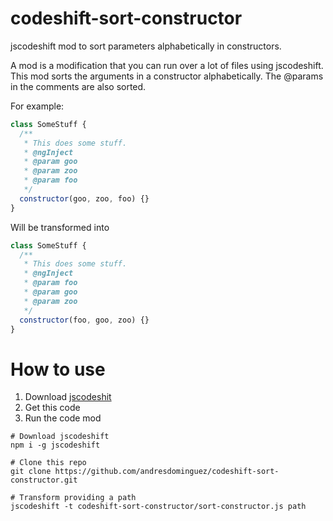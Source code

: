 # codeshift-sort-constructor
jscodeshift mod to sort parameters alphabetically in constructors.

A mod is a modification that you can run over a lot of files using jscodeshift.
This mod sorts the arguments in a constructor alphabetically. The @params in the
comments are also sorted.

For example:

```js
class SomeStuff {
  /**
   * This does some stuff.
   * @ngInject
   * @param goo
   * @param zoo
   * @param foo
   */
  constructor(goo, zoo, foo) {}
}
```

Will be transformed into

```js
class SomeStuff {
  /**
   * This does some stuff.
   * @ngInject
   * @param foo
   * @param goo
   * @param zoo
   */
  constructor(foo, goo, zoo) {}
}
```

# How to use

1. Download [jscodeshit](https://github.com/facebook/jscodeshift)
1. Get this code
1. Run the code mod

```shell
# Download jscodeshift
npm i -g jscodeshift

# Clone this repo
git clone https://github.com/andresdominguez/codeshift-sort-constructor.git

# Transform providing a path
jscodeshift -t codeshift-sort-constructor/sort-constructor.js path
```
